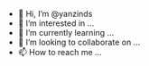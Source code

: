 - 👋 Hi, I’m @yanzinds
- 👀 I’m interested in ...
- 🌱 I’m currently learning ...
- 💞️ I’m looking to collaborate on ...
- 📫 How to reach me ...

<!---
yanzinds/yanzinds is a ✨ special ✨ repository because its `README.md` (this file) appears on your GitHub profile.
You can click the Preview link to take a look at your changes.
--->
